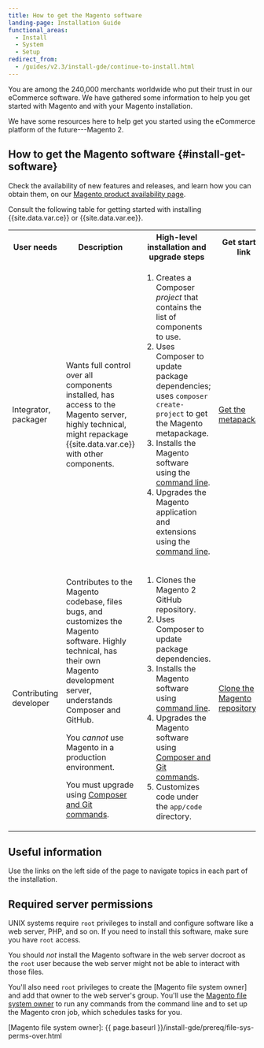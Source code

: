 ```yaml
---
title: How to get the Magento software
landing-page: Installation Guide
functional_areas:
  - Install
  - System
  - Setup
redirect_from:
  - /guides/v2.3/install-gde/continue-to-install.html 
---
```


You are among the 240,000 merchants worldwide who put their trust in our eCommerce software. We have gathered some information to help you get started with Magento and with your Magento installation.

We have some resources here to help get you started using the eCommerce platform of the future---Magento 2.

## How to get the Magento software {#install-get-software}

Check the availability of new features and releases, and learn how you can obtain them, on our [Magento product availability page](https://devdocs.magento.com/release/availability.html).

Consult the following table for getting started with installing {{site.data.var.ce}} or {{site.data.var.ee}}.

<table>
    <tbody>
        <tr>
            <th>User needs</th>
            <th>Description</th>
            <th>High-level installation and upgrade steps</th>
            <th>Get started link</th>
        </tr>
    <tr>
        <td><p>Integrator, packager</p></td>
        <td><p>Wants full control over all components installed, has access to the Magento server, highly technical, might repackage {{site.data.var.ce}} with other components.</p>
        </td>
        <td><ol><li>Creates a Composer <em>project</em> that contains the list of components to use.</li>
            <li>Uses Composer to update package dependencies; uses <code>composer create-project</code> to get the Magento metapackage.</li>
            <li>Installs the Magento software using the <a href="{{ page.baseurl }}/install-gde/install/cli/install-cli.html">command line</a>.</li>
        <li>Upgrades the Magento application and extensions using the  <a href="{{ page.baseurl }}/comp-mgr/cli/cli-upgrade.html">command line</a>.</li></ol></td>
        <td><p><a href="{{ page.baseurl }}/install-gde/composer.html">Get the metapackage</a></p></td>
    </tr>
    <tr>
        <td><p>Contributing developer</p></td>
        <td><p>Contributes to the Magento codebase, files bugs, and customizes the Magento software. Highly technical, has their own Magento development server, understands Composer and GitHub.</p>
            <p>You <em>cannot</em> use Magento in a production environment.</p>
      <p>You must upgrade using <a href="{{ page.baseurl }}/comp-mgr/cli/dev_update-magento.html">Composer and Git commands</a>.</p></td>
        <td><ol><li>Clones the Magento 2 GitHub repository.</li>
            <li>Uses Composer to update package dependencies.</li>
            <li>Installs the Magento software using <a href="{{ page.baseurl }}/install-gde/install/cli/install-cli.html">command line</a>.</li>
            <li>Upgrades the Magento software using <a href="{{ page.baseurl }}/comp-mgr/cli/dev_update-magento.html">Composer and Git commands</a>.</li>
            <li>Customizes code under the <code>app/code</code> directory.</li></ol></td>
        <td><p><a href="{{ page.baseurl }}/install-gde/prereq/dev_install.html">Clone the Magento repository</a></p></td>
    </tr>
    </tbody>
</table>

## Useful information

Use the links on the left side of the page to navigate topics in each part of the installation.

## Required server permissions

UNIX systems require `root` privileges to install and configure software like a web server, PHP, and so on. If you need to install this software, make sure you have `root` access.

You should *not* install the Magento software in the web server docroot as the `root` user because the web server might not be able to interact with those files.

You'll also need `root` privileges to create the [Magento file system owner] and add that owner to the web server's group. You'll use the [Magento file system owner](https://glossary.magento.com/magento-file-system-owner) to run any commands from the command line and to set up the Magento cron job, which schedules tasks for you.

<!-- LINK DEFINITIONS -->

[Magento file system owner]: {{ page.baseurl }}/install-gde/prereq/file-sys-perms-over.html
